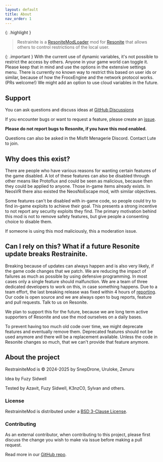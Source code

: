 ```yaml
---
layout: default
title: About
nav_order: 1
---
```


{: .highlight }
> Restrainite is a [ResoniteModLoader](https://github.com/resonite-modding-group/ResoniteModLoader) mod for 
> [Resonite](https://resonite.com/) that allows others to control restrictions of the local user.

{: .important }
With the current use of dynamic variables, it's not possible to restrict the access by others. Anyone in
your game world can toggle it. Please keep that in mind and use the options in the extensive settings menu.
There is currently no known way to restrict this based on user ids or similar, because of how the FrooxEngine and 
the network protocol works. (PRs welcome!) We might add an option to use cloud variables in the future.

## Support
You can ask questions and discuss ideas at [GitHub Discussions](https://github.com/Restrainite/RestrainiteMod/discussions)

If you encounter bugs or want to request a feature, please create an [issue](https://github.com/Restrainite/RestrainiteMod/issues/new?template=Blank+issue). 

**Please do not report bugs to Resonite, if you have this mod enabled.**

Questions can also be asked in the Misfit Menagerie Discord. Contact Lute to join.

## Why does this exist?
There are people who have various reasons for wanting certain features of the game disabled. A lot of these features 
can also be disabled through other means like Protoflux and could be seen as malicious, because then they could be 
applied to anyone. Those in-game items already exists. In NeosVR there also existed the NeosNoEscape mod, with similar 
objectives.

Some features can't be disabled with in-game code, so people could try to find in-game exploits to achieve their goal.
This presents a strong incentive to not report any security exploits they find. The primary motivation behind this mod 
is not to remove safety features, but give people a consenting choice to disable them.

If someone is using this mod maliciously, this a moderation issue. 

## Can I rely on this? What if a future Resonite update breaks Restrainite.

Breaking because of updates can always happen and is also very likely, if the game code changes that we patch. 
We are reducing the impact of failures as much as possible by using defensive programming. In most cases only a single 
feature should malfunction. We are a team of three dedicated developers to work on this, in case something happens. 
Due to a team effort, the last breaking release was fixed within 4 hours of 
[reporting](https://github.com/Restrainite/RestrainiteMod/issues/87). Our code is open source and we are always open to
bug reports, feature and pull requests. Talk to us on Resonite.

We plan to support this for the future, because we are long term active supporters of Resonite and use the mod 
ourselves on a daily bases.

To prevent having too much old code over time, we might deprecate features and eventually remove them. Deprecated features
should not be used anymore and there will be a replacement available. Unless the code in Resonite changes so much, 
that we can't provide that feature anymore.

## About the project
RestrainiteMod is © 2024-2025 by SnepDrone, Uruloke, Zenuru

Idea by Fuzy Sidwell

Tested by Azavit, Fuzy Sidwell, K3nzC0, Sylvan and others.

### License
RestrainiteMod is distributed under a [BSD 3-Clause License](https://github.com/Restrainite/RestrainiteMod?tab=BSD-3-Clause-1-ov-file).

### Contributing
As an external contributor, when contributing to this project, please first discuss the change you wish to make via issue 
before making a pull request. 

Read more in our [GitHub repo](https://github.com/Restrainite/RestrainiteMod/blob/main/CONTRIBUTING.md).
